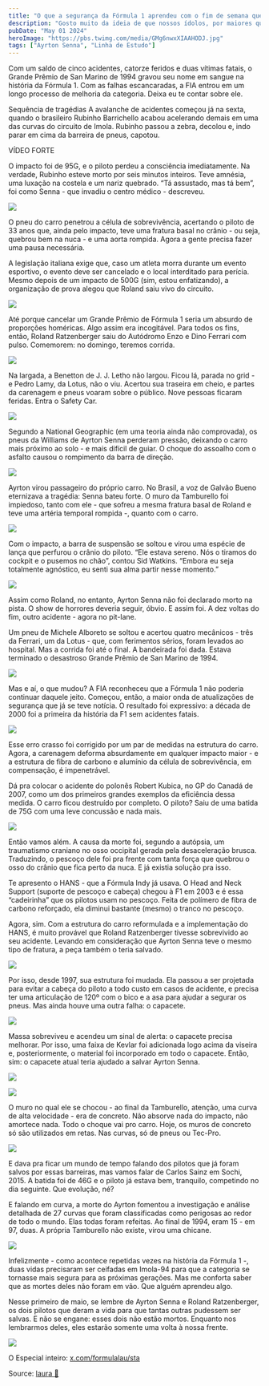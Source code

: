 ```yaml
---
title: "O que a segurança da Fórmula 1 aprendeu com o fim de semana que matou Ayrton Senna"
description: "Gosto muito da ideia de que nossos ídolos, por maiores que sejam, também têm suas próprias inspirações. "
pubDate: "May 01 2024"
heroImage: "https://pbs.twimg.com/media/GMg6nwxXIAAHODJ.jpg"
tags: ["Ayrton Senna", "Linha de Estudo"]
---
```

 

Com um saldo de cinco acidentes, catorze feridos e duas vítimas fatais, o Grande Prêmio de San Marino de 1994 gravou seu nome em sangue na história da Fórmula 1. Com as falhas escancaradas, a FIA entrou em um longo processo de melhoria da categoria. Deixa eu te contar sobre ele.

Sequência de tragédias A avalanche de acidentes começou já na sexta, quando o brasileiro Rubinho Barrichello acabou acelerando demais em uma das curvas do circuito de Imola. Rubinho passou a zebra, decolou e, indo parar em cima da barreira de pneus, capotou. 

 VÍDEO FORTE

O impacto foi de 95G, e o piloto perdeu a consciência imediatamente. Na verdade, Rubinho esteve morto por seis minutos inteiros. Teve amnésia, uma luxação na costela e um nariz quebrado. “Tá assustado, mas tá bem”, foi como Senna - que invadiu o centro médico - descreveu.



[![](https://pbs.twimg.com/media/GMg6nwxXIAAHODJ.jpg)](https://pbs.twimg.com/media/GMg6nwxXIAAHODJ?format=jpg\&name=4096x4096)

O pneu do carro penetrou a célula de sobrevivência, acertando o piloto de 33 anos que, ainda pelo impacto, teve uma fratura basal no crânio - ou seja, quebrou bem na nuca - e uma aorta rompida. Agora a gente precisa fazer uma pausa necessária.

A legislação italiana exige que, caso um atleta morra durante um evento esportivo, o evento deve ser cancelado e o local interditado para perícia. Mesmo depois de um impacto de 500G (sim, estou enfatizando), a organização de prova alegou que Roland saiu vivo do circuito.

[![](https://pbs.twimg.com/media/GMg7DuMWsAAQntu.png)](https://pbs.twimg.com/media/GMg7DuMWsAAQntu?format=png\&name=4096x4096)

Até porque cancelar um Grande Prêmio de Fórmula 1 seria um absurdo de proporções homéricas. Algo assim era incogitável. Para todos os fins, então, Roland Ratzenberger saiu do Autódromo Enzo e Dino Ferrari com pulso. Comemorem: no domingo, teremos corrida.

[![](https://pbs.twimg.com/media/GMg7LgPWEAALARk.jpg)](https://pbs.twimg.com/media/GMg7LgPWEAALARk?format=jpg\&name=4096x4096)

Na largada, a Benetton de J. J. Letho não largou. Ficou lá, parada no grid - e Pedro Lamy, da Lotus, não o viu. Acertou sua traseira em cheio, e partes da carenagem e pneus voaram sobre o público. Nove pessoas ficaram feridas. Entra o Safety Car.

[![](https://pbs.twimg.com/media/GMg70nBWUAA4OaT.png)](https://pbs.twimg.com/media/GMg70nBWUAA4OaT?format=png\&name=4096x4096)

Segundo a National Geographic (em uma teoria ainda não comprovada), os pneus da Williams de Ayrton Senna perderam pressão, deixando o carro mais próximo ao solo - e mais difícil de guiar. O choque do assoalho com o asfalto causou o rompimento da barra de direção.

[![](https://pbs.twimg.com/media/GMg8EfwWAAAOmXM.jpg)](https://pbs.twimg.com/media/GMg8EfwWAAAOmXM?format=jpg\&name=4096x4096)

Ayrton virou passageiro do próprio carro. No Brasil, a voz de Galvão Bueno eternizava a tragédia: Senna bateu forte. O muro da Tamburello foi impiedoso, tanto com ele - que sofreu a mesma fratura basal de Roland e teve uma artéria temporal rompida -, quanto com o carro.

[![](https://pbs.twimg.com/media/GMg8YvHW8AAUuiG.jpg)](https://pbs.twimg.com/media/GMg8YvHW8AAUuiG?format=jpg\&name=4096x4096)

Com o impacto, a barra de suspensão se soltou e virou uma espécie de lança que perfurou o crânio do piloto. “Ele estava sereno. Nós o tiramos do cockpit e o pusemos no chão”, contou Sid Watkins. “Embora eu seja totalmente agnóstico, eu senti sua alma partir nesse momento.”

[![](https://pbs.twimg.com/media/GMg8Q4tWwAAyyDH.jpg)](https://pbs.twimg.com/media/GMg8Q4tWwAAyyDH?format=jpg\&name=4096x4096)

Assim como Roland, no entanto, Ayrton Senna não foi declarado morto na pista. O show de horrores deveria seguir, óbvio. E assim foi. A dez voltas do fim, outro acidente - agora no pit-lane.

Um pneu de Michele Alboreto se soltou e acertou quatro mecânicos - três da Ferrari, um da Lotus - que, com ferimentos sérios, foram levados ao hospital. Mas a corrida foi até o final. A bandeirada foi dada. Estava terminado o desastroso Grande Prêmio de San Marino de 1994.

[![](https://pbs.twimg.com/media/GMg8wo7XwAAgNFy.png)](https://pbs.twimg.com/media/GMg8wo7XwAAgNFy?format=png\&name=4096x4096)

Mas e aí, o que mudou? A FIA reconheceu que a Fórmula 1 não poderia continuar daquele jeito. Começou, então, a maior onda de atualizações de segurança que já se teve notícia. O resultado foi expressivo: a década de 2000 foi a primeira da história da F1 sem acidentes fatais.


[![](https://pbs.twimg.com/media/GMg9fkEWoAASvBa.png)](https://pbs.twimg.com/media/GMg9fkEWoAASvBa?format=png\&name=4096x4096)

Esse erro crasso foi corrigido por um par de medidas na estrutura do carro. Agora, a carenagem deforma absurdamente em qualquer impacto maior - e a estrutura de fibra de carbono e alumínio da célula de sobrevivência, em compensação, é impenetrável.

Dá pra colocar o acidente do polonês Robert Kubica, no GP do Canadá de 2007, como um dos primeiros grandes exemplos da eficiência dessa medida. O carro ficou destruído por completo. O piloto? Saiu de uma batida de 75G com uma leve concussão e nada mais.



[![](https://pbs.twimg.com/media/GMhAMDZXMAAj37s.jpg)](https://pbs.twimg.com/media/GMhAMDZXMAAj37s?format=jpg\&name=4096x4096)

Então vamos além. A causa da morte foi, segundo a autópsia, um traumatismo craniano no osso occipital gerada pela desaceleração brusca. Traduzindo, o pescoço dele foi pra frente com tanta força que quebrou o osso do crânio que fica perto da nuca. E já existia solução pra isso.

Te apresento o HANS - que a Fórmula Indy já usava. O Head and Neck Support (suporte de pescoço e cabeça) chegou à F1 em 2003 e é essa “cadeirinha” que os pilotos usam no pescoço. Feita de polímero de fibra de carbono reforçado, ela diminui bastante (mesmo) o tranco no pescoço.

Agora, sim. Com a estrutura do carro reformulada e a implementação do HANS, é muito provável que Roland Ratzenberger tivesse sobrevivido ao seu acidente. Levando em consideração que Ayrton Senna teve o mesmo tipo de fratura, a peça também o teria salvado.

[![](https://pbs.twimg.com/media/GMhBBtVW4AAQdo6.jpg)](https://pbs.twimg.com/media/GMhBBtVW4AAQdo6?format=jpg\&name=4096x4096)

Por isso, desde 1997, sua estrutura foi mudada. Ela passou a ser projetada para evitar a cabeça do piloto a todo custo em casos de acidente, e precisa ter uma articulação de 120º com o bico e a asa para ajudar a segurar os pneus. Mas ainda houve uma outra falha: o capacete.

[![](https://pbs.twimg.com/media/GMhCDHIXUAEB-Xi.jpg)](https://pbs.twimg.com/media/GMhCDHIXUAEB-Xi?format=jpg\&name=4096x4096)


Massa sobreviveu e acendeu um sinal de alerta: o capacete precisa melhorar. Por isso, uma faixa de Kevlar foi adicionada logo acima da viseira e, posteriormente, o material foi incorporado em todo o capacete. Então, sim: o capacete atual teria ajudado a salvar Ayrton Senna.

[![](https://pbs.twimg.com/media/GMhKC0tWoAEdK96.jpg)](https://pbs.twimg.com/media/GMhKC0tWoAEdK96?format=jpg\&name=4096x4096)


[![](https://pbs.twimg.com/media/GMhKMd2WAAAMZSU.jpg)](https://pbs.twimg.com/media/GMhKMd2WAAAMZSU?format=jpg\&name=4096x4096)

O muro no qual ele se chocou - ao final da Tamburello, atenção, uma curva de alta velocidade - era de concreto. Não absorve nada do impacto, não amortece nada. Todo o choque vai pro carro. Hoje, os muros de concreto só são utilizados em retas. Nas curvas, só de pneus ou Tec-Pro.

[![](https://pbs.twimg.com/media/GMhKR_mXAAEqH44.png)](https://pbs.twimg.com/media/GMhKR_mXAAEqH44?format=png\&name=4096x4096)

E dava pra ficar um mundo de tempo falando dos pilotos que já foram salvos por essas barreiras, mas vamos falar de Carlos Sainz em Sochi, 2015. A batida foi de 46G e o piloto já estava bem, tranquilo, competindo no dia seguinte. Que evolução, né?

E falando em curva, a morte do Ayrton fomentou a investigação e análise detalhada de 27 curvas que foram classificadas como perigosas ao redor de todo o mundo. Elas todas foram refeitas. Ao final de 1994, eram 15 - em 97, duas. A própria Tamburello não existe, virou uma chicane.

[![](https://pbs.twimg.com/media/GMhKgjkWsAAG5PW.png)](https://pbs.twimg.com/media/GMhKgjkWsAAG5PW?format=png\&name=4096x4096)

Infelizmente - como acontece repetidas vezes na história da Fórmula 1 -, duas vidas precisaram ser ceifadas em Imola-94 para que a categoria se tornasse mais segura para as próximas gerações. Mas me conforta saber que as mortes deles não foram em vão. Que alguém aprendeu algo.

Nesse primeiro de maio, se lembre de Ayrton Senna e Roland Ratzenberger, os dois pilotos que deram a vida para que tantas outras pudessem ser salvas. E não se engane: esses dois não estão mortos. Enquanto nos lembrarmos deles, eles estarão somente uma volta à nossa frente.

[![](https://pbs.twimg.com/media/GMhKpfXWAAABnLE.jpg)](https://pbs.twimg.com/media/GMhKpfXWAAABnLE?format=jpg\&name=4096x4096)

 

O Especial inteiro: [x.com/formulalau/sta](https://x.com/formulalau/status/1779175923692064770)


 

Source: [laura 🏁](https://twitter-thread.com/t/1785758325298061750)
